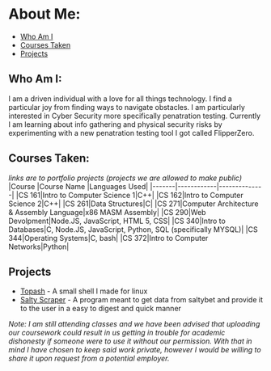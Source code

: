 # About Me:
* [Who Am I](https://github.com/Lord-Topa#who-am-i)
* [Courses Taken](https://github.com/Lord-Topa#courses-taken)
* [Projects](https://github.com/Lord-Topa#projects)

## Who Am I:
I am a driven individual with a love for all things technology. I find a particular joy from finding ways to navigate obstacles.
I am particularly interested in Cyber Security more specifically penatration testing. Currently I am learning about info gathering and physical security risks 
by experimenting with a new penatration testing tool I got called FlipperZero.

## Courses Taken:
*links are to portfolio projects (projects we are allowed to make public)* 
|Course |Course Name |Languages Used|
|-------|------------|--------------|
|CS 161|Intro to Computer Science 1|C++|
|CS 162|Intro to Computer Science 2|C++|
|CS 261|Data Structures|C|
|CS 271|Computer Architecture & Assembly Language|x86 MASM Assembly|
|CS 290|Web Devolpment|Node.JS, JavaScript, HTML 5, CSS|
|CS 340|Intro to Databases|C, Node.JS, JavaScript, Python, SQL (specifically MYSQL)|
|CS 344|Operating Systems|C, bash|
|CS 372|Intro to Computer Networks|Python|

## Projects
* [Topash](https://github.com/Lord-Topa/smallsh) - A small shell I made for linux
* [Salty Scraper](https://github.com/Lord-Topa/PersonalProjects/tree/main/saltyBot) - A program meant to get data from saltybet and provide it to the user in a easy to digest and quick manner

*Note: I am still attending classes and we have been advised that uploading our coursework could result in us getting in trouble for academic dishonesty if someone were to use it without our permission. With that in mind I have chosen to keep said work private, however I would be willing to share it upon request from a potential employer.* 


<!---
Lord-Topa/Lord-Topa is a ✨ special ✨ repository because its `README.md` (this file) appears on your GitHub profile.
You can click the Preview link to take a look at your changes.
--->
